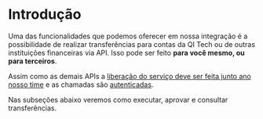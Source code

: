 # Introdução

Uma das funcionalidades que podemos oferecer em nossa integração é a
possibilidade de realizar transferências para contas da QI Tech ou de
outras instituições financeiras via API. Isso pode ser feito **para você
mesmo, ou para terceiros**.

Assim como as demais APIs a
[liberação do serviço deve ser feita junto ano nosso time](?112) e as
chamadas são [autenticadas](?221).

Nas subseções abaixo veremos como executar, aprovar e consultar
transferências.
